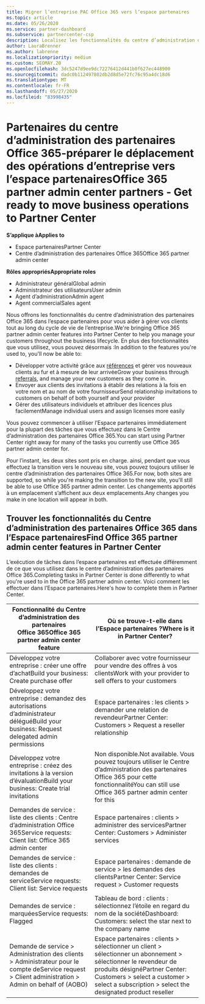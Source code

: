 ```yaml
---
title: Migrer l’entreprise PAC Office 365 vers l’espace partenaires
ms.topic: article
ms.date: 05/26/2020
ms.service: partner-dashboard
ms.subservice: partnercenter-csp
description: Localisez les fonctionnalités du centre d’administration des partenaires (PAC) Office 365, telles que la génération de vos demandes commerciales et de services, après la migration vers l’espace partenaires.
author: LauraBrenner
ms.author: labrenne
ms.localizationpriority: medium
ms.custom: SEOMAY.20
ms.openlocfilehash: 3dc5247d9ee9dc72276412d441b0f627ec448900
ms.sourcegitcommit: dadc0b112497802db2d8d5e72fc76c95a4dc18d6
ms.translationtype: MT
ms.contentlocale: fr-FR
ms.lasthandoff: 05/27/2020
ms.locfileid: "83998435"
---
```

# <a name="office-365-partner-admin-center-partners---get-ready-to-move-business-operations-to-partner-center"></a><span data-ttu-id="acf92-103">Partenaires du centre d’administration des partenaires Office 365-préparer le déplacement des opérations d’entreprise vers l’espace partenaires</span><span class="sxs-lookup"><span data-stu-id="acf92-103">Office 365 partner admin center partners - Get ready to move business operations to Partner Center</span></span>

<span data-ttu-id="acf92-104">**S’applique à**</span><span class="sxs-lookup"><span data-stu-id="acf92-104">**Applies to**</span></span> 

- <span data-ttu-id="acf92-105">Espace partenaires</span><span class="sxs-lookup"><span data-stu-id="acf92-105">Partner Center</span></span>
- <span data-ttu-id="acf92-106">Centre d’administration des partenaires Office 365</span><span class="sxs-lookup"><span data-stu-id="acf92-106">Office 365 partner admin center</span></span>

<span data-ttu-id="acf92-107">**Rôles appropriés**</span><span class="sxs-lookup"><span data-stu-id="acf92-107">**Appropriate roles**</span></span>

- <span data-ttu-id="acf92-108">Administrateur général</span><span class="sxs-lookup"><span data-stu-id="acf92-108">Global admin</span></span>
- <span data-ttu-id="acf92-109">Administrateur des utilisateurs</span><span class="sxs-lookup"><span data-stu-id="acf92-109">User admin</span></span>
- <span data-ttu-id="acf92-110">Agent d’administration</span><span class="sxs-lookup"><span data-stu-id="acf92-110">Admin agent</span></span>
- <span data-ttu-id="acf92-111">Agent commercial</span><span class="sxs-lookup"><span data-stu-id="acf92-111">Sales agent</span></span>

<span data-ttu-id="acf92-112">Nous offrons les fonctionnalités du centre d’administration des partenaires Office 365 dans l’espace partenaires pour vous aider à gérer vos clients tout au long du cycle de vie de l’entreprise.</span><span class="sxs-lookup"><span data-stu-id="acf92-112">We're bringing Office 365 partner admin center features into Partner Center to help you manage your customers throughout the business lifecycle.</span></span> <span data-ttu-id="acf92-113">En plus des fonctionnalités que vous utilisez, vous pouvez désormais :</span><span class="sxs-lookup"><span data-stu-id="acf92-113">In addition to the features you're used to, you'll now be able to:</span></span>

- <span data-ttu-id="acf92-114">Développer votre activité grâce aux [références](referrals.md) et gérer vos nouveaux clients au fur et à mesure de leur arrivée</span><span class="sxs-lookup"><span data-stu-id="acf92-114">Grow your business through [referrals](referrals.md), and manage your new customers as they come in.</span></span>
- <span data-ttu-id="acf92-115">Envoyer aux clients des invitations à établir des relations à la fois en votre nom et au nom de votre fournisseur</span><span class="sxs-lookup"><span data-stu-id="acf92-115">Send relationship invitations to customers on behalf of both yourself and your provider</span></span>
- <span data-ttu-id="acf92-116">Gérer des utilisateurs individuels et attribuer des licences plus facilement</span><span class="sxs-lookup"><span data-stu-id="acf92-116">Manage individual users and assign licenses more easily</span></span>

<span data-ttu-id="acf92-117">Vous pouvez commencer à utiliser l’Espace partenaires immédiatement pour la plupart des tâches que vous effectuez dans le Centre d’administration des partenaires Office 365.</span><span class="sxs-lookup"><span data-stu-id="acf92-117">You can start using Partner Center right away for many of the tasks you currently use Office 365 partner admin center for.</span></span> 

<span data-ttu-id="acf92-118">Pour l’instant, les deux sites sont pris en charge. ainsi, pendant que vous effectuez la transition vers le nouveau site, vous pouvez toujours utiliser le centre d’administration des partenaires Office 365.</span><span class="sxs-lookup"><span data-stu-id="acf92-118">For now, both sites are supported, so while you're making the transition to the new site, you'll still be able to use Office 365 partner admin center.</span></span> <span data-ttu-id="acf92-119">Les changements apportés à un emplacement s’affichent aux deux emplacements.</span><span class="sxs-lookup"><span data-stu-id="acf92-119">Any changes you make in one location will appear in both.</span></span>

## <a name="find-office-365-partner-admin-center-features-in-partner-center"></a><span data-ttu-id="acf92-120">Trouver les fonctionnalités du Centre d’administration des partenaires Office 365 dans l’Espace partenaires</span><span class="sxs-lookup"><span data-stu-id="acf92-120">Find Office 365 partner admin center features in Partner Center</span></span>

<span data-ttu-id="acf92-121">L’exécution de tâches dans l’espace partenaires est effectuée différemment de ce que vous utilisez dans le centre d’administration des partenaires Office 365.</span><span class="sxs-lookup"><span data-stu-id="acf92-121">Completing tasks in Partner Center is done differently to what you're used to in the Office 365 partner admin center.</span></span> <span data-ttu-id="acf92-122">Voici comment les effectuer dans l’Espace partenaires.</span><span class="sxs-lookup"><span data-stu-id="acf92-122">Here's how to complete them in Partner Center.</span></span>

| <span data-ttu-id="acf92-123">Fonctionnalité du Centre d’administration des partenaires Office 365</span><span class="sxs-lookup"><span data-stu-id="acf92-123">Office 365 partner admin center feature</span></span>                       | <span data-ttu-id="acf92-124">Où se trouve-t-elle dans l’Espace partenaires ?</span><span class="sxs-lookup"><span data-stu-id="acf92-124">Where is it in Partner Center?</span></span> | 
|   -----------------------------------------------  | -------------- |
| <span data-ttu-id="acf92-125">Développez votre entreprise : créer une offre d’achat</span><span class="sxs-lookup"><span data-stu-id="acf92-125">Build your business: Create purchase offer</span></span> | <span data-ttu-id="acf92-126">Collaborer avec votre fournisseur pour vendre des offres à vos clients</span><span class="sxs-lookup"><span data-stu-id="acf92-126">Work with your provider to sell offers to your customers</span></span> |
| <span data-ttu-id="acf92-127">Développez votre entreprise : demandez des autorisations d’administrateur délégué</span><span class="sxs-lookup"><span data-stu-id="acf92-127">Build your business: Request delegated admin permissions</span></span> | <span data-ttu-id="acf92-128">Espace partenaires : les clients > demander une relation de revendeur</span><span class="sxs-lookup"><span data-stu-id="acf92-128">Partner Center: Customers > Request a reseller relationship</span></span> |
| <span data-ttu-id="acf92-129">Développez votre entreprise : créez des invitations à la version d’évaluation</span><span class="sxs-lookup"><span data-stu-id="acf92-129">Build your business: Create trial invitations</span></span> | <span data-ttu-id="acf92-130">Non disponible.</span><span class="sxs-lookup"><span data-stu-id="acf92-130">Not available.</span></span> <span data-ttu-id="acf92-131">Vous pouvez toujours utiliser le Centre d’administration des partenaires Office 365 pour cette fonctionnalité</span><span class="sxs-lookup"><span data-stu-id="acf92-131">You can still use Office 365 partner admin center for this</span></span> |
| <span data-ttu-id="acf92-132">Demandes de service : liste des clients : Centre d’administration Office 365</span><span class="sxs-lookup"><span data-stu-id="acf92-132">Service requests: Client list: Office 365 admin center</span></span> | <span data-ttu-id="acf92-133">Espace partenaires : clients > administrer des services</span><span class="sxs-lookup"><span data-stu-id="acf92-133">Partner Center: Customers > Administer services</span></span> |
| <span data-ttu-id="acf92-134">Demandes de service : liste des clients : demandes de service</span><span class="sxs-lookup"><span data-stu-id="acf92-134">Service requests: Client list: Service requests</span></span> | <span data-ttu-id="acf92-135">Espace partenaires : demande de service > les demandes des clients</span><span class="sxs-lookup"><span data-stu-id="acf92-135">Partner Center: Service request > Customer requests</span></span> |
| <span data-ttu-id="acf92-136">Demandes de service : marquées</span><span class="sxs-lookup"><span data-stu-id="acf92-136">Service requests: Flagged</span></span> | <span data-ttu-id="acf92-137">Tableau de bord : clients : sélectionnez l’étoile en regard du nom de la société</span><span class="sxs-lookup"><span data-stu-id="acf92-137">Dashboard: Customers: select the star next to the company name</span></span> |
| <span data-ttu-id="acf92-138">Demande de service > Administration des clients > Administrateur pour le compte de</span><span class="sxs-lookup"><span data-stu-id="acf92-138">Service request > Client administration > Admin on behalf of (AOBO)</span></span> | <span data-ttu-id="acf92-139">Espace partenaires : clients > sélectionner un client > sélectionner un abonnement > sélectionner le revendeur de produits désigné</span><span class="sxs-lookup"><span data-stu-id="acf92-139">Partner Center: Customers > select a customer > select a subscription > select the designated product reseller</span></span> |

